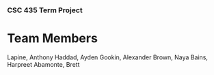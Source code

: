 ### CSC 435 Term Project

# Team Members
Lapine, Anthony
Haddad, Ayden
Gookin, Alexander
Brown, Naya
Bains, Harpreet
Abamonte, Brett
